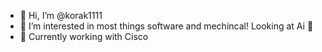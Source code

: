 - 👋 Hi, I’m @korak1111
- 👀 I’m interested in most things software and mechincal! Looking at Ai 👀
- 📍 Currently working with Cisco


<!---
korak1111/korak1111 is a ✨ special ✨ repository because its `README.md` (this file) appears on your GitHub profile.
You can click the Preview link to take a look at your changes.
--->
